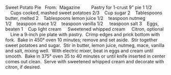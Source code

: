 Sweet Potato Pie
 
From:  Magazine
 
 
    Pastry for 1-crust 9” pie
1 1/2     Cups cooked, mashed sweet potatoes
2/3    Cup sugar
2    Tablespoons butter, melted
2    Tablespoons lemon juice
1/2    teaspoon nutmeg
1/2    teaspoon mace
1/2    teaspoon vanilla
1/2     teaspoon salt
3    Eggs, beaten
1    Cup light cream
    Sweetened whipped cream
    Citron, optional
 
 
Line a 9-inch pie plate with pastry.  Crimp edges and prick bottom with fork.  Bake in 450° oven 10 minutes; remove and set aside.  Stir together sweet potatoes and sugar.  Stir in butter, lemon juice, nutmeg, mace, vanilla and salt, mixing well.  With electric mixer, beat in eggs and cream until smooth.  Bake in 375° oven 35 to 40 minutes or until knife inserted in center comes out clean.  Serve with sweetened whipped cream and decorate with citron, if desired.
 
